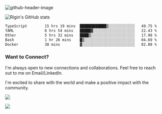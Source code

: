 
![github-header-image](https://github.com/riginoommen/riginoommen/assets/3840244/889cae65-df55-4cda-86cc-bf21bf1f2e96)

![Rigin's GitHub stats](https://github-readme-stats.vercel.app/api?username=riginoommen\&show_icons=true\&show=reviews,discussions_started,discussions_answered,prs_merged,prs_merged_percentage)


<!--START_SECTION:waka-->

```txt
TypeScript        15 hrs 19 mins  ████████████▒░░░░░░░░░░░░   49.75 %
YAML              6 hrs 54 mins   █████▓░░░░░░░░░░░░░░░░░░░   22.43 %
Other             5 hrs 32 mins   ████▒░░░░░░░░░░░░░░░░░░░░   17.98 %
Bash              1 hr 26 mins    █▒░░░░░░░░░░░░░░░░░░░░░░░   04.69 %
Docker            38 mins         ▓░░░░░░░░░░░░░░░░░░░░░░░░   02.08 %
```

<!--END_SECTION:waka-->

### Want to Connect?

I'm always open to new connections and collaborations. Feel free to reach out to me on Email/LinkedIn.

I'm excited to share with the world and make a positive impact with the community.

![](https://komarev.com/ghpvc/?username=riginoommen)

![](https://hit.yhype.me/github/profile?user_id=3840244)

